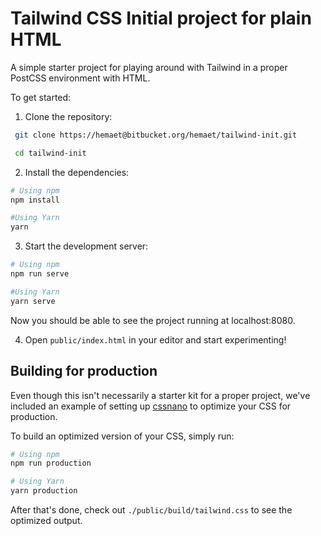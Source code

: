 # Tailwind CSS Initial project for plain HTML

A simple starter project for playing around with Tailwind in a proper PostCSS environment with HTML.

To get started:

1. Clone the repository:

```bash
 git clone https://hemaet@bitbucket.org/hemaet/tailwind-init.git

 cd tailwind-init
```

2. Install the dependencies:
```bash
# Using npm
npm install

#Using Yarn
yarn
```

3. Start the development server:
```bash
# Using npm
npm run serve

#Using Yarn
yarn serve
```

Now you should be able to see the project running at localhost:8080.

4. Open `public/index.html` in your editor and start experimenting!

## Building for production

Even though this isn't necessarily a starter kit for a proper project, we've included an example of setting up [cssnano](https://cssnano.co/) to optimize your CSS for production.

To build an optimized version of your CSS, simply run:

```bash
# Using npm
npm run production

# Using Yarn
yarn production
```

After that's done, check out `./public/build/tailwind.css` to see the optimized output.


